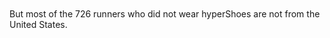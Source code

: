 <br>
<br>
But most of the 726 runners who did not wear hyperShoes are not from the United States. 
<br>
<br>
